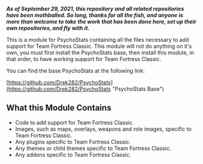 ***As of September 29, 2021, this repository and all related repositories have been mothballed.  So long, thanks for all the fish, and anyone is more than welcome to take the work that has been done here, set up their own repositories, and fly with it.***

This is a module for PsychoStats containing all the files necessary to add support for Team Fortress Classic.  This module will not do anything on it's own, you must first install the PsychoStats base, then install this module, in that order, to have working support for Team Fortress Classic.

You can find the base PsychoStats at the following link:

[https://github.com/Drek282/PsychoStats](https://github.com/Drek282/PsychoStats "PsychoStats Base")


## **What this Module Contains**

* Code to add support for Team Fortress Classic.
* Images, such as maps, overlays, weapons and role images, specific to Team Fortress Classic.
* Any plugins specific to Team Fortress Classic.
* Any themes or child themes specific to Team Fortress Classic.
* Any addons specific to Team Fortress Classic.
